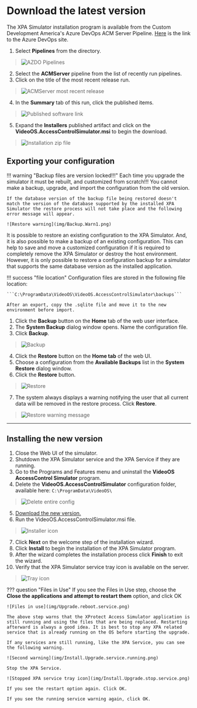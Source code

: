 # Download the latest version

The XPA Simulator installation program is available from the Custom Development America's Azure DevOps ACM Server Pipeline. [Here](https://milestonecdus.visualstudio.com/CustomDevAmerica) is the link to the Azure DevOps site.

1. Select **Pipelines** from the directory.</br>
>   ![AZDO Pipelines](img/Pipelines.png)
2. Select the **ACMServer** pipeline from the list of recently run pipelines.
3. Click on the title of the most recent release run.</br>
>   ![ACMServer most recent release](img/Release.Run.png)
4. In the **Summary** tab of this run, click the published items.</br>
>   ![Published software link](img/Published.png)
5. Expand the **Installers** published artifact and click on the **VideoOS.AccessControlSimulator.msi** to begin the download.</br>
>   ![Installation zip file](img/Installer.Download.png)

## Exporting your configuration

!!! warning "Backup files are version locked!!!"
    Each time you upgrade the simulator it must be rebuilt, and customized from scratch!!! You cannot make a backup, upgrade, and import the configuration from the old version. 

    If the database version of the backup file being restored doesn't match the version of the database supported by the installed XPA Simulator the restore process will not take place and the following error message will appear.

    ![Restore warning](img/Backup.Warn1.png)

It is possible to restore an existing configuration to the XPA Simulator. And, it is also possible to make a backup of an existing configuration. This can help to save and move a customized configuration if it is required to completely remove the XPA Simulator or destroy the host environment. However, it is only possible to restore a configuration backup for a simulator that supports the same database version as the installed application. 

!!! success "file location"
    Configuration files are stored in the following file location:

    ```C:\ProgramData\VideoOS\VideoOS.AccessControlSimulator\backups```

    After an export, copy the .sqlite file and move it to the new environment before import.

1. Click the **Backup** button on the **Home** tab of the web user interface.
2. The **System Backup** dialog window opens. Name the configuration file.
3. Click **Backup**.</br>
>   ![Backup](img/Export.png)
4. Click the **Restore** button on the **Home tab** of the web UI.
5. Choose a configuration from the **Available Backups** list in the **System Restore** dialog window.
6. Click the **Restore** button.</br>
>   ![Restore](img/Import.png)
7. The system always displays a warning notifying the user that all current data will be removed in the restore process. Click **Restore**.</br>
>   ![Restore warning message](img/Restore.warning.png)
***

## Installing the new version

1. Close the Web UI of the simulator.
2. Shutdown the XPA Simulator service and the XPA Service if they are running.
3. Go to the Programs and Features menu and uninstall the **VideoOS AccessControl Simulator** program.
4. Delete the **VideoOS.AccessControlSimulator** configuration folder, available here: ```C:\ProgramData\VideoOS\```
>   ![Delete entire config](img/ConfigFolder.png)
5. [Download the new version.](../Up/index.md#download-the-latest-version)
6. Run the VideoOS.AccessControlSimulator.msi file. 
>   ![Installer icon](img/ExeIcon.png)
7. Click **Next** on the welcome step of the installation wizard.
8. Click **Install** to begin the installation of the XPA Simulator program.
9. After the wizard completes the installation process click **Finish** to exit the wizard.
10. Verify that the XPA Simulator service tray icon is available on the server.
>   ![Tray icon](img/SimTrayIcon.png)

??? question "Files in Use"
    If you see the Files in Use step, choose the **Close the applications and attempt to restart them** option, and click OK

    ![Files in use](img/Upgrade.reboot.service.png)
        
    The above step warns that the XProtect Access Simulator application is still running and using the files that are being replaced. Restarting afterward is always a good idea. It is best to stop any XPA related service that is already running on the OS before starting the upgrade.

    If any services are still running, like the XPA Service, you can see the following warning.

    ![Second warning](img/Install.Upgrade.service.running.png)

    Stop the XPA Service.

    ![Stopped XPA service tray icon](img/Install.Upgrade.stop.service.png)

    If you see the restart option again. Click OK.

    If you see the running service warning again, click OK.
